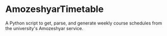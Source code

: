 # AmozeshyarTimetable
A Python script to get, parse, and generate weekly course schedules from the university's Amozeshyar service.
